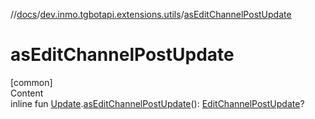 //[docs](../../index.md)/[dev.inmo.tgbotapi.extensions.utils](index.md)/[asEditChannelPostUpdate](as-edit-channel-post-update.md)



# asEditChannelPostUpdate  
[common]  
Content  
inline fun [Update](../dev.inmo.tgbotapi.types.update.abstracts/-update/index.md).[asEditChannelPostUpdate](as-edit-channel-post-update.md)(): [EditChannelPostUpdate](../dev.inmo.tgbotapi.types.update/-edit-channel-post-update/index.md)?  



